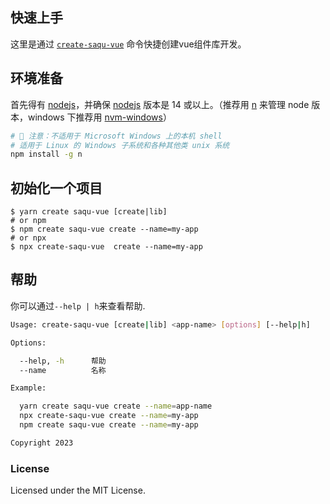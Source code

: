 
## 快速上手

这里是通过 [`create-saqu-vue`](https://github.com/SunLxy/saqu-vue) 命令快捷创建vue组件库开发。

## 环境准备

首先得有 [nodejs](https://nodejs.org/en)，并确保 [nodejs](https://nodejs.org/en) 版本是 14 或以上。（推荐用 [n](https://github.com/tj/n) 来管理 node 版本，windows 下推荐用 [nvm-windows](https://github.com/coreybutler/nvm-windows)）

```bash
# 🚧 注意：不适用于 Microsoft Windows 上的本机 shell
# 适用于 Linux 的 Windows 子系统和各种其他类 unix 系统
npm install -g n 
```

## 初始化一个项目

```shell
$ yarn create saqu-vue [create|lib]
# or npm
$ npm create saqu-vue create --name=my-app
# or npx
$ npx create-saqu-vue  create --name=my-app
```

## 帮助

你可以通过`--help | h`来查看帮助. 

```bash
Usage: create-saqu-vue [create|lib] <app-name> [options] [--help|h]

Options:

  --help, -h      帮助
  --name          名称

Example:

  yarn create saqu-vue create --name=app-name
  npx create-saqu-vue create --name=my-app
  npm create saqu-vue create --name=my-app

Copyright 2023
```

### License

Licensed under the MIT License.
